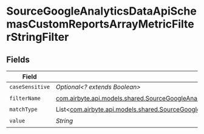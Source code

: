 # SourceGoogleAnalyticsDataApiSchemasCustomReportsArrayMetricFilterStringFilter


## Fields

| Field                                                                                                                                                                                                                                                                         | Type                                                                                                                                                                                                                                                                          | Required                                                                                                                                                                                                                                                                      | Description                                                                                                                                                                                                                                                                   |
| ----------------------------------------------------------------------------------------------------------------------------------------------------------------------------------------------------------------------------------------------------------------------------- | ----------------------------------------------------------------------------------------------------------------------------------------------------------------------------------------------------------------------------------------------------------------------------- | ----------------------------------------------------------------------------------------------------------------------------------------------------------------------------------------------------------------------------------------------------------------------------- | ----------------------------------------------------------------------------------------------------------------------------------------------------------------------------------------------------------------------------------------------------------------------------- |
| `caseSensitive`                                                                                                                                                                                                                                                               | *Optional<? extends Boolean>*                                                                                                                                                                                                                                                 | :heavy_minus_sign:                                                                                                                                                                                                                                                            | N/A                                                                                                                                                                                                                                                                           |
| `filterName`                                                                                                                                                                                                                                                                  | [com.airbyte.api.models.shared.SourceGoogleAnalyticsDataApiSchemasCustomReportsArrayMetricFilterMetricsFilter1ExpressionsFilterFilterName](../../models/shared/SourceGoogleAnalyticsDataApiSchemasCustomReportsArrayMetricFilterMetricsFilter1ExpressionsFilterFilterName.md) | :heavy_check_mark:                                                                                                                                                                                                                                                            | N/A                                                                                                                                                                                                                                                                           |
| `matchType`                                                                                                                                                                                                                                                                   | List<[com.airbyte.api.models.shared.SourceGoogleAnalyticsDataApiSchemasCustomReportsArrayMetricFilterMetricsFilter1ValidEnums](../../models/shared/SourceGoogleAnalyticsDataApiSchemasCustomReportsArrayMetricFilterMetricsFilter1ValidEnums.md)>                             | :heavy_minus_sign:                                                                                                                                                                                                                                                            | N/A                                                                                                                                                                                                                                                                           |
| `value`                                                                                                                                                                                                                                                                       | *String*                                                                                                                                                                                                                                                                      | :heavy_check_mark:                                                                                                                                                                                                                                                            | N/A                                                                                                                                                                                                                                                                           |